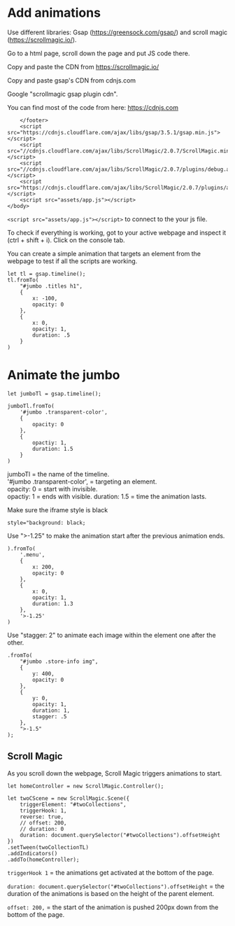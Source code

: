 # Add animations

Use different libraries: Gsap (https://greensock.com/gsap/) and scroll magic (https://scrollmagic.io/).

Go to a html page, scroll down the page and put JS code there.  

Copy and paste the CDN from https://scrollmagic.io/  

Copy and paste gsap's CDN from cdnjs.com 

Google "scrollmagic gsap plugin cdn". 

You can find most of the code from here: https://cdnjs.com

```
    </footer>
    <script src="https://cdnjs.cloudflare.com/ajax/libs/gsap/3.5.1/gsap.min.js"></script>
    <script src="//cdnjs.cloudflare.com/ajax/libs/ScrollMagic/2.0.7/ScrollMagic.min.js"></script>
    <script src="//cdnjs.cloudflare.com/ajax/libs/ScrollMagic/2.0.7/plugins/debug.addIndicators.min.js"></script>
    <script src="https://cdnjs.cloudflare.com/ajax/libs/ScrollMagic/2.0.7/plugins/animation.gsap.min.js"></script>
    <script src="assets/app.js"></script>
</body>
```
```<script src="assets/app.js"></script>``` to connect to the your js file.  

To check if everything is working, got to your active webpage and inspect it (ctrl + shift + i). Click on the console tab.  

You can create a simple animation that targets an element from the webpage to test if all the scripts are working.
```
let tl = gsap.timeline();
tl.fromTo(
    "#jumbo .titles h1",
    {
        x: -100,
        opacity: 0
    },
    {
        x: 0,
        opacity: 1,
        duration: .5
    }
)
```
# Animate the jumbo

```
let jumboTl = gsap.timeline();

jumboTl.fromTo(
    '#jumbo .transparent-color',
    {
        opacity: 0
    },
    {
        opactiy: 1,
        duration: 1.5
    }
)
```
jumboTl = the name of the timeline.  
'#jumbo .transparent-color', = targeting an element.  
opacity: 0 = start with invisible.  
opactiy: 1 = ends with visible. 
duration: 1.5 = time the animation lasts.  

Make sure the iframe style is black
```
style="background: black;
```

Use ">-1.25" to make the animation start after the previous animation ends.  
```
).fromTo(
    '.menu',
    {
        x: 200,
        opacity: 0
    },
    {
        x: 0,
        opacity: 1,
        duration: 1.3
    },
    '>-1.25'
)
```

Use "stagger: 2" to animate each image within the element one after the other.
```
.fromTo(
    "#jumbo .store-info img",
    {
        y: 400,
        opacity: 0
    },
    {
        y: 0,
        opacity: 1,
        duration: 1,
        stagger: .5
    },
    ">-1.5"
);
```  

## Scroll Magic

As you scroll down the webpage, Scroll Magic triggers animations to start.

```
let homeController = new ScrollMagic.Controller();

let twoCScene = new ScrollMagic.Scene({
    triggerElement: "#twoCollections",
    triggerHook: 1,
    reverse: true,
    // offset: 200,
    // duration: 0
    duration: document.querySelector("#twoCollections").offsetHeight
})
.setTween(twoCollectionTL)
.addIndicators()
.addTo(homeController);
```
```triggerHook 1``` = the animations get activated at the bottom of the page.  

```duration: document.querySelector("#twoCollections").offsetHeight``` = the duration of the animations is based on the height of the parent element.  

```offset: 200,``` = the start of the animation is pushed 200px down from the bottom of the page.  


